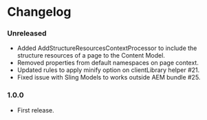 # Changelog

### Unreleased
- Added AddStructureResourcesContextProcessor to include the structure resources of a page to the Content Model.
- Removed properties from default namespaces on page context.
- Updated rules to apply minify option on clientLibrary helper #21.
- Fixed issue with Sling Models to works outside AEM bundle #25.

### 1.0.0
- First release.
